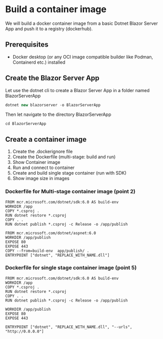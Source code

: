 # Build a container image
We will build a docker container image from a basic Dotnet Blazor Server App and push it to a registry (dockerhub).
## Prerequisites
* Docker desktop (or any OCI image compatible builder like Podman, Containerd etc.) installed
## Create the Blazor Server App
Let use the dotnet cli to create a Blazor Server App in a folder named BlazorServerApp
```csharp
dotnet new blazorserver -o BlazorServerApp
```
Then let navigate to the directory BlazorServerApp
```
cd BlazorServerApp
```` 
## Create a container image
1) Create the .dockerignore file
2) Create the Dockerfile (multi-stage: build and run)
3) Show Container image 
4) Run and connect to container
5) Create and build single stage container (run with SDK)
6) Show image size in images


### Dockerfile for Multi-stage container image (point 2)

```
FROM mcr.microsoft.com/dotnet/sdk:6.0 AS build-env
WORKDIR /app
COPY *.csproj .
RUN dotnet restore *.csproj
COPY . .
RUN dotnet publish *.csproj -c Release -o /app/publish

FROM mcr.microsoft.com/dotnet/aspnet:6.0
WORKDIR /app/publish
EXPOSE 80
EXPOSE 443
COPY --from=build-env  app/publish/ .
ENTRYPOINT ["dotnet", "REPLACE_WITH_NAME.dll"]
```

### Dockerfile for single stage container image (point 5)

```
FROM mcr.microsoft.com/dotnet/sdk:6.0 AS build-env
WORKDIR /app
COPY *.csproj .
RUN dotnet restore *.csproj
COPY . .
RUN dotnet publish *.csproj -c Release -o /app/publish

WORKDIR /app/publish
EXPOSE 80
EXPOSE 443

ENTRYPOINT ["dotnet", "REPLACE_WITH_NAME.dll", "--urls", "http://0.0.0.0"]
```
